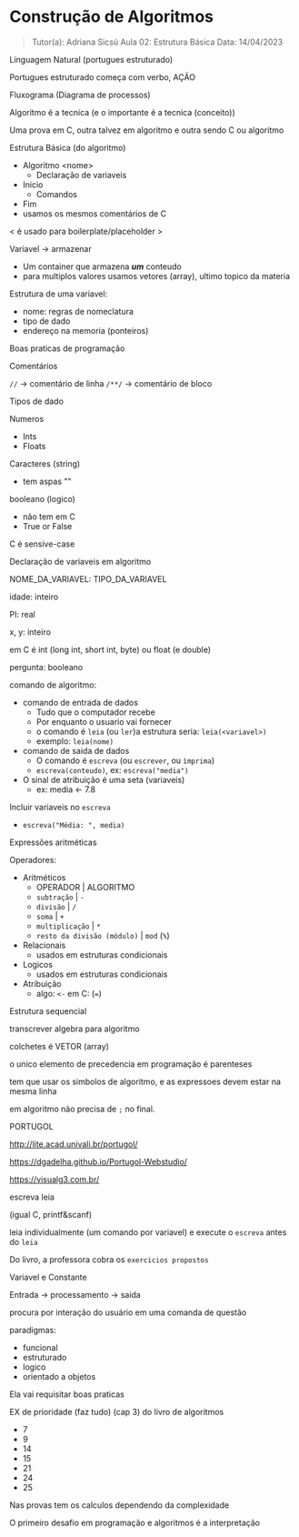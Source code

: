 # Construção de Algoritmos

> Tutor(a): Adriana Sicsú
> Aula 02: Estrutura Básica
> Data: 14/04/2023

Linguagem Natural (portugues estruturado)

Portugues estruturado começa com verbo, AÇÃO

Fluxograma (Diagrama de processos)

Algoritmo é a tecnica (e o importante é a tecnica (conceito))

Uma prova em C, outra talvez em algoritmo e outra sendo C ou algoritmo

Estrutura Básica (do algoritmo)
- Algoritmo \<nome>
  - Declaração de variaveis
- Inicio
  - Comandos
- Fim
- usamos os mesmos comentários de C

< é usado para boilerplate/placeholder >

Variavel -> armazenar
- Um container que armazena ***um*** conteudo
- para multiplos valores usamos vetores (array), ultimo topico da materia

Estrutura de uma variavel:
- nome: regras de nomeclatura
- tipo de dado
- endereço na memoria (ponteiros)

Boas praticas de programação

Comentários

`//` -> comentário de linha
`/**/` -> comentário de bloco

Tipos de dado

Numeros
- Ints
- Floats

Caracteres (string)
- tem aspas ""

booleano (logico)
- não tem em C
- True or False

C é sensive-case


Declaração de variaveis em algoritmo

NOME_DA_VARIAVEL: TIPO_DA_VARIAVEL

idade: inteiro

PI: real

x, y: inteiro

em C é int (long int, short int, byte) ou float (e double)

pergunta: booleano

comando de algoritmo:
- comando de entrada de dados
  - Tudo que o computador recebe
  - Por enquanto o usuario vai fornecer
  - o comando é `leia` (ou `ler`)a estrutura seria: `leia(<variavel>)`
  - exemplo: `leia(nome)`
- comando de saida de dados
  - O comando é `escreva` (ou `escrever`, ou `ìmprima`)
  - `escreva(conteudo)`, ex: `escreva("media")`
- O sinal de atribuição é uma seta (variaveis)
  - ex: media <- 7.8

Incluir variaveis no `escreva`
- `escreva("Média: ", media)`

Expressões aritméticas

Operadores:
- Aritméticos
  - OPERADOR | ALGORITMO
  - `subtração` | `-`
  - `divisão` | `/`
  - `soma` | `+`
  - `multiplicação` | `*`
  - `resto da divisão (módulo)` | `mod` (`%`)
- Relacionais
  - usados em estruturas condicionais
- Logicos
  - usados em estruturas condicionais
- Atribuição
  - algo: `<-` em C: (`=`)

Estrutura sequencial

transcrever algebra para algoritmo

colchetes é VETOR (array)

o unico elemento de precedencia em programação é parenteses

tem que usar os simbolos de algoritmo, e as expressoes devem estar na mesma linha

em algoritmo não precisa de `;` no final.

PORTUGOL

<http://lite.acad.univali.br/portugol/>

<https://dgadelha.github.io/Portugol-Webstudio/>

<https://visualg3.com.br/>

escreva
leia

(igual C, printf&scanf)

leia individualmente (um comando por variavel)
e execute o `escreva` antes do `leia`

Do livro, a professora cobra os `exercicios propostos`


Variavel e Constante


Entrada -> processamento -> saida

procura por interação do usuário em uma comanda de questão

paradigmas:
- funcional
- estruturado
- logico
- orientado a objetos


Ela vai requisitar boas praticas

EX de prioridade (faz tudo) (cap 3) do livro de algoritmos
- 7
- 9
- 14
- 15
- 21
- 24
- 25

Nas provas tem os calculos dependendo da complexidade

O primeiro desafio em programação e algoritmos é a interpretação